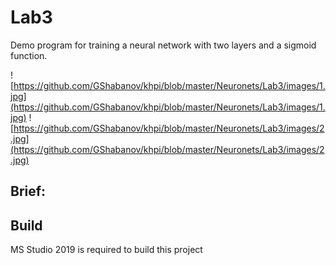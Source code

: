 # Lab3
Demo program for training a neural network with two layers and a sigmoid function.

![https://github.com/GShabanov/khpi/blob/master/Neuronets/Lab3/images/1.jpg](https://github.com/GShabanov/khpi/blob/master/Neuronets/Lab3/images/1.jpg)
![https://github.com/GShabanov/khpi/blob/master/Neuronets/Lab3/images/2.jpg](https://github.com/GShabanov/khpi/blob/master/Neuronets/Lab3/images/2.jpg)

## Brief:


## Build
MS Studio 2019 is required to build this project